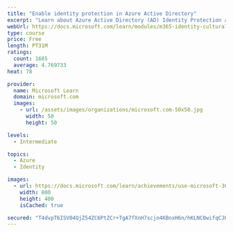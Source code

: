 ```yaml
---
title: "Enable identity protection in Azure Active Directory"
excerpt: "Learn about Azure Active Directory (AD) Identity Protection and ways to optimize the end-user experience while benefiting security."
webUrl: https://docs.microsoft.com/learn/modules/m365-identity-cultural-shift/
type: course
price: Free
length: PT31M
ratings:
  count: 1685
  average: 4.769733
heat: 78

provider:
  name: Microsoft Learn
  domain: microsoft.com
  images:
    - url: /assets/images/organizations/microsoft.com-50x50.jpg
      width: 50
      height: 50

levels:
  - Intermediate

topics:
  - Azure
  - Identity

images:
  - url: https://docs.microsoft.com/learn/achievements/use-microsoft-365-to-enable-a-cultural-shift-toward-secured-identities-social.png
    width: 800
    height: 400
    isCached: true

secured: "T4dvpT6ISV04QjZ54ZC6PtZCr+TgA7fXnH7scjn4KBnxH6n/hKLNC0wifqCJHZqEizCfLho7dJpdC4hbMoowkob5cUIO933hJoH+2b9PuxGkBqM3yU+ROSW4OF6YfW0RzPMTtptbfn74lQtrE2UQ9hGZwNyrzvO2XG/pbAlMmmdYpM0TZQMNWGOcxNyEvip8X3XGQT5K14VR4fGHVEY5QwKq9AS9GBsCUBkB/3lsv4ouX8z16SJ6y4QOa1sL6qkEZmKi/kK7ncVHu81bQEsGt9UtsgBtmslC/o/rtwM2FQfjvI+9uHZ10ou6Xn/4VgU9N+t4qLBmWCRVn5cbXzEkPEEb1WbuaBLKX8wtbG5NcifxDjBWJPSRCCETe8ogsXlAFp9MttZIJMWKBuOJY8sqsz0yRXXTRY/cSg7Fq/XTjOA=;RYt/bmcukl98Moz9ZVk6Bg=="
---
```


